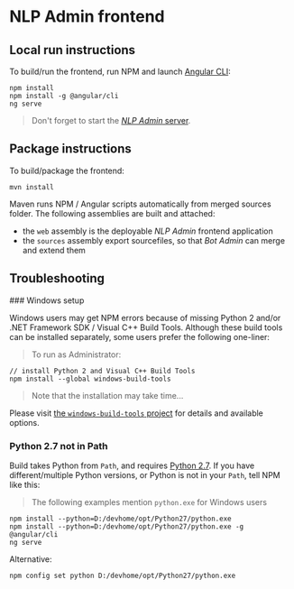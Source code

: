 # NLP Admin frontend

## Local run instructions

To build/run the frontend, run NPM and launch [Angular CLI](https://cli.angular.io/):

```
npm install
npm install -g @angular/cli
ng serve
```

> Don't forget to start the 
[_NLP Admin_ server](https://github.com/theopenconversationkit/tock/blob/master/.idea/runConfigurations/Admin.xml).

## Package instructions

To build/package the frontend:

```
mvn install
```

Maven runs NPM / Angular scripts automatically from merged sources folder.
The following assemblies are built and attached:

* the `web` assembly is the deployable _NLP Admin_ frontend application
* the `sources` assembly export sourcefiles, so that _Bot Admin_ can merge and extend them


## Troubleshooting

### Windows setup

Windows users may get NPM errors because of missing Python 2 and/or .NET Framework SDK / Visual C++ Build Tools.
Although these build tools can be installed separately, some users prefer the following one-liner:

> To run as Administrator:

```
// install Python 2 and Visual C++ Build Tools
npm install --global windows-build-tools
```

> Note that the installation may take time...

Please visit [the `windows-build-tools` project](https://github.com/felixrieseberg/windows-build-tools) for details and available options.

### Python 2.7 not in Path

Build takes Python from `Path`, and requires [Python 2.7](https://www.python.org/downloads/release/python-272/). 
If you have different/multiple Python versions, or Python is not in your `Path`, tell NPM like this:

> The following examples mention `python.exe` for Windows users

```
npm install --python=D:/devhome/opt/Python27/python.exe
npm install --python=D:/devhome/opt/Python27/python.exe -g @angular/cli
ng serve
```

Alternative:

```
npm config set python D:/devhome/opt/Python27/python.exe
```
